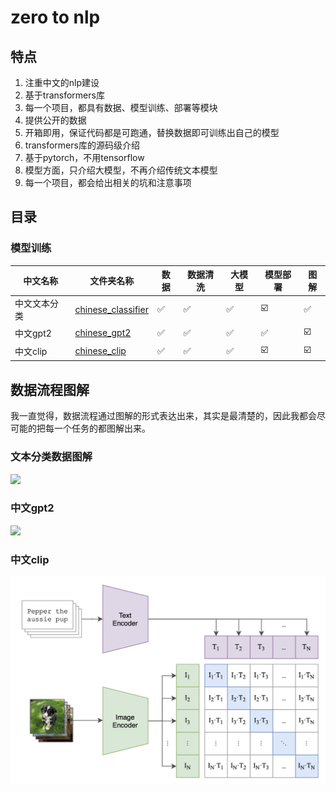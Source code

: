 # zero to nlp

## 特点

1. 注重中文的nlp建设
2. 基于transformers库
3. 每一个项目，都具有数据、模型训练、部署等模块
4. 提供公开的数据
5. 开箱即用，保证代码都是可跑通，替换数据即可训练出自己的模型
6. transformers库的源码级介绍
7. 基于pytorch，不用tensorflow
8. 模型方面，只介绍大模型，不再介绍传统文本模型
9. 每一个项目，都会给出相关的坑和注意事项

## 目录

[//]: # (### 源码解读)

[//]: # ()

[//]: # (当前`transformers`包，确实好用，包括训练等，但是我们不能停留于表面，不能浅尝辄止。要深入源码底部，挖掘出每一个细节。因此，在这个模块中，我将把)

[//]: # (`transfrmers`包中用到的python高级用法、优秀的数据处理思路和方法，尽可能的讲解清楚。)

[//]: # ()

[//]: # (⚠️将逐步完善，敬请期待)

[//]: # (| 模块         | 文件名称 | 作用  | 实现细节 |)

[//]: # (|------------|------|-----|------|)

[//]: # (| Tokenizer  | ☑️   | ☑️  | ☑️   |)

[//]: # (| Datasets   | ☑️   | ☑️  | ☑️   |)

[//]: # (| Model      | ☑️   | ☑️  | ☑️   |)

[//]: # (| Trainer    | ☑️   | ☑️  | ☑️   |)

[//]: # (| AutoClass  | ☑️   | ☑️  | ☑️   |)

[//]: # (| AutoConfig | ☑️   | ☑️  | ☑️   |)

### 模型训练

| 中文名称   | 文件夹名称                                                                                           | 数据  | 数据清洗 | 大模型 | 模型部署 | 图解  |
|--------|-------------------------------------------------------------------------------------------------|-----|------|-----|------|-----|
| 中文文本分类 | [chinese_classifier](https://github.com/yuanzhoulvpi2017/zero_nlp/tree/main/chinese_classifier) | ✅   | ✅    | ✅   | ☑️   | ✅   |
| 中文gpt2 | [chinese_gpt2](https://github.com/yuanzhoulvpi2017/zero_nlp/tree/main/chinese_gpt2)             | ✅   | ✅    | ✅   | ✅    | ☑️  |
| 中文clip | [chinese_clip](https://github.com/yuanzhoulvpi2017/zero_nlp/tree/main/chinese_clip)             | ✅   | ✅    | ✅   | ☑️   | ☑️  |

[//]: # (| 文本相似度  | [sentence_similarity]&#40;https://github.com/yuanzhoulvpi2017/zero_nlp/tree/main/sentence_similarity&#41;             | ☑️  | ☑️   | ☑️  | ☑️   | ☑️  |)

[//]: # (| 图像到文本  | [VisionEncoderDecoderModel]&#40;https://github.com/yuanzhoulvpi2017/zero_nlp/tree/main/VisionEncoderDecoderModel&#41; | ☑️  | ☑️   | ☑️  | ☑️   | ☑️  |)

## 数据流程图解

我一直觉得，数据流程通过图解的形式表达出来，其实是最清楚的，因此我都会尽可能的把每一个任务的都图解出来。

### 文本分类数据图解

<img src="https://github.com/yuanzhoulvpi2017/zero_nlp/raw/main/images/%E6%96%87%E6%9C%AC%E5%88%86%E7%B1%BB.003.png"/>

### 中文gpt2

<img src="https://github.com/yuanzhoulvpi2017/zero_nlp/raw/main/images/chinesegpt2_bot.png"/>

### 中文clip

![model](images/clip001.png)